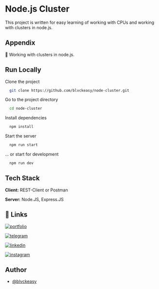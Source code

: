 
# Node.js Cluster

This project is written for easy learning of working with CPUs and working with clusters in node.js.



## Appendix

👊 Working with clusters in node.js.


## Run Locally

Clone the project

```bash
  git clone https://github.com/blvckeasy/node-cluster.git
```

Go to the project directory

```bash
  cd node-cluster
```

Install dependencies

```bash
  npm install
```

Start the server

```bash
  npm run start
```

... or start for development

```bash
  npm run dev
```
## Tech Stack

**Client:** REST-Client or Postman

**Server:** Node.JS, Express.JS

## 🔗 Links
[![portfolio](https://img.shields.io/badge/my_portfolio-000?style=for-the-badge&logo=ko-fi&logoColor=white)](https://#)

[![telegram](https://img.shields.io/badge/telegram-0088cc?style=for-the-badge&logo=telegram&logoColor=white)](https://t.me/blvckeasy)

[![linkedin](https://img.shields.io/badge/linkedin-0A66C2?style=for-the-badge&logo=linkedin&logoColor=white)](https://www.linkedin.com/in/islom-abdurahmonov-992928230)

[![instagram](https://img.shields.io/badge/instagram-8a3ab9?style=for-the-badge&logo=instagram&logoColor=white)](https://instagram.com/blvckeasy)


## Author
- [@blvckeasy](https://www.github.com/blvckeasy)

